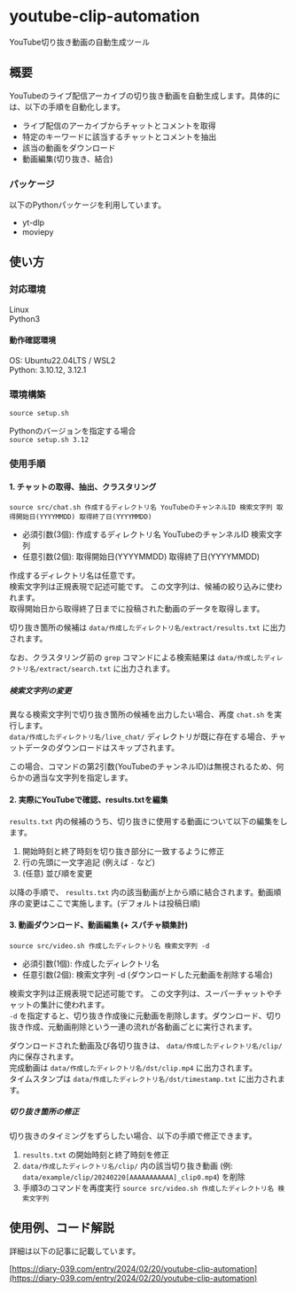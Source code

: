 # youtube-clip-automation
YouTube切り抜き動画の自動生成ツール

## 概要
YouTubeのライブ配信アーカイブの切り抜き動画を自動生成します。具体的には、以下の手順を自動化します。

- ライブ配信のアーカイブからチャットとコメントを取得
- 特定のキーワードに該当するチャットとコメントを抽出
- 該当の動画をダウンロード
- 動画編集(切り抜き、結合)

### パッケージ
以下のPythonパッケージを利用しています。

- yt-dlp
- moviepy

## 使い方
### 対応環境
Linux  
Python3

#### 動作確認環境
OS: Ubuntu22.04LTS / WSL2  
Python: 3.10.12, 3.12.1

### 環境構築
```source setup.sh```

Pythonのバージョンを指定する場合  
```source setup.sh 3.12```

### 使用手順
#### 1. チャットの取得、抽出、クラスタリング
```source src/chat.sh 作成するディレクトリ名 YouTubeのチャンネルID 検索文字列 取得開始日(YYYYMMDD) 取得終了日(YYYYMMDD)```

- 必須引数(3個): 作成するディレクトリ名 YouTubeのチャンネルID 検索文字列
- 任意引数(2個): 取得開始日(YYYYMMDD) 取得終了日(YYYYMMDD)

作成するディレクトリ名は任意です。  
検索文字列は正規表現で記述可能です。
この文字列は、候補の絞り込みに使われます。  
取得開始日から取得終了日までに投稿された動画のデータを取得します。

切り抜き箇所の候補は `data/作成したディレクトリ名/extract/results.txt` に出力されます。

なお、クラスタリング前の `grep` コマンドによる検索結果は `data/作成したディレクトリ名/extract/search.txt` に出力されます。

##### 検索文字列の変更
異なる検索文字列で切り抜き箇所の候補を出力したい場合、再度 `chat.sh` を実行します。  
`data/作成したディレクトリ名/live_chat/` ディレクトリが既に存在する場合、チャットデータのダウンロードはスキップされます。

この場合、コマンドの第2引数(YouTubeのチャンネルID)は無視されるため、何らかの適当な文字列を指定します。

#### 2. 実際にYouTubeで確認、results.txtを編集
`results.txt` 内の候補のうち、切り抜きに使用する動画について以下の編集をします。

1. 開始時刻と終了時刻を切り抜き部分に一致するように修正
1. 行の先頭に一文字追記 (例えば `-` など)
1. (任意) 並び順を変更

以降の手順で、 `results.txt` 内の該当動画が上から順に結合されます。動画順序の変更はここで実施します。(デフォルトは投稿日順)

#### 3. 動画ダウンロード、動画編集 (+ スパチャ額集計)
```source src/video.sh 作成したディレクトリ名 検索文字列 -d```

- 必須引数(1個): 作成したディレクトリ名
- 任意引数(2個): 検索文字列 -d (ダウンロードした元動画を削除する場合)

検索文字列は正規表現で記述可能です。
この文字列は、スーパーチャットやチャットの集計に使われます。  
`-d` を指定すると、切り抜き作成後に元動画を削除します。ダウンロード、切り抜き作成、元動画削除という一連の流れが各動画ごとに実行されます。

ダウンロードされた動画及び各切り抜きは、 `data/作成したディレクトリ名/clip/` 内に保存されます。  
完成動画は `data/作成したディレクトリ名/dst/clip.mp4` に出力されます。  
タイムスタンプは `data/作成したディレクトリ名/dst/timestamp.txt` に出力されます。

##### 切り抜き箇所の修正
切り抜きのタイミングをずらしたい場合、以下の手順で修正できます。

1. `results.txt` の開始時刻と終了時刻を修正
1. `data/作成したディレクトリ名/clip/` 内の該当切り抜き動画 (例: `data/example/clip/20240220[AAAAAAAAAAA]_clip0.mp4`) を削除
1. 手順3のコマンドを再度実行 `source src/video.sh 作成したディレクトリ名 検索文字列`

## 使用例、コード解説
詳細は以下の記事に記載しています。

[https://diary-039.com/entry/2024/02/20/youtube-clip-automation](https://diary-039.com/entry/2024/02/20/youtube-clip-automation)
